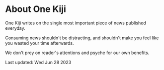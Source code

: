 # About One Kiji
One Kiji writes on the single most important piece of news published everyday. 

Consuming news shouldn't be distracting, and shouldn't make you feel like you wasted your time afterwards.

We don't prey on reader's attentions and psyche for our own benefits.

Last updated: Wed Jun 28 2023
